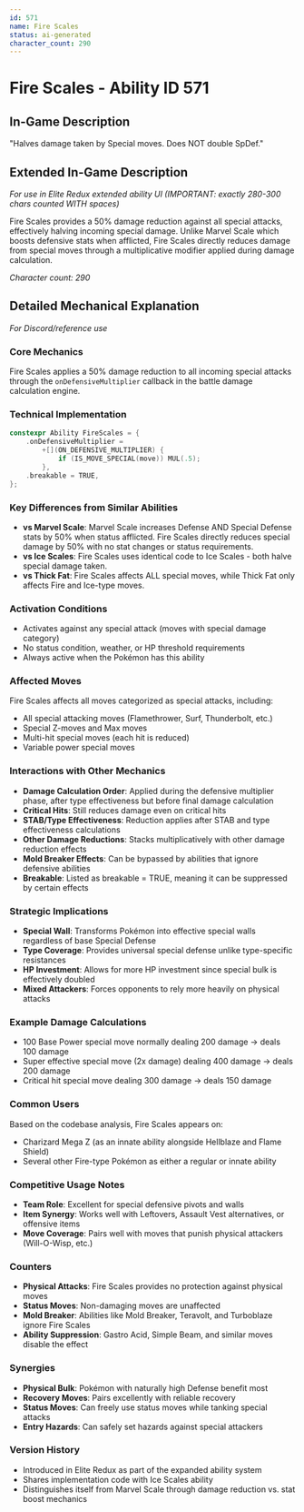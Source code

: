 ```yaml
---
id: 571
name: Fire Scales
status: ai-generated
character_count: 290
---
```


# Fire Scales - Ability ID 571

## In-Game Description
"Halves damage taken by Special moves. Does NOT double SpDef."

## Extended In-Game Description
*For use in Elite Redux extended ability UI (IMPORTANT: exactly 280-300 chars counted WITH spaces)*

Fire Scales provides a 50% damage reduction against all special attacks, effectively halving incoming special damage. Unlike Marvel Scale which boosts defensive stats when afflicted, Fire Scales directly reduces damage from special moves through a multiplicative modifier applied during damage calculation.

*Character count: 290*

## Detailed Mechanical Explanation
*For Discord/reference use*

### Core Mechanics
Fire Scales applies a 50% damage reduction to all incoming special attacks through the `onDefensiveMultiplier` callback in the battle damage calculation engine.

### Technical Implementation
```cpp
constexpr Ability FireScales = {
    .onDefensiveMultiplier =
        +[](ON_DEFENSIVE_MULTIPLIER) {
            if (IS_MOVE_SPECIAL(move)) MUL(.5);
        },
    .breakable = TRUE,
};
```

### Key Differences from Similar Abilities
- **vs Marvel Scale**: Marvel Scale increases Defense AND Special Defense stats by 50% when status afflicted. Fire Scales directly reduces special damage by 50% with no stat changes or status requirements.
- **vs Ice Scales**: Fire Scales uses identical code to Ice Scales - both halve special damage taken.
- **vs Thick Fat**: Fire Scales affects ALL special moves, while Thick Fat only affects Fire and Ice-type moves.

### Activation Conditions
- Activates against any special attack (moves with special damage category)
- No status condition, weather, or HP threshold requirements
- Always active when the Pokémon has this ability

### Affected Moves
Fire Scales affects all moves categorized as special attacks, including:
- All special attacking moves (Flamethrower, Surf, Thunderbolt, etc.)
- Special Z-moves and Max moves
- Multi-hit special moves (each hit is reduced)
- Variable power special moves

### Interactions with Other Mechanics
- **Damage Calculation Order**: Applied during the defensive multiplier phase, after type effectiveness but before final damage calculation
- **Critical Hits**: Still reduces damage even on critical hits
- **STAB/Type Effectiveness**: Reduction applies after STAB and type effectiveness calculations
- **Other Damage Reductions**: Stacks multiplicatively with other damage reduction effects
- **Mold Breaker Effects**: Can be bypassed by abilities that ignore defensive abilities
- **Breakable**: Listed as breakable = TRUE, meaning it can be suppressed by certain effects

### Strategic Implications
- **Special Wall**: Transforms Pokémon into effective special walls regardless of base Special Defense
- **Type Coverage**: Provides universal special defense unlike type-specific resistances
- **HP Investment**: Allows for more HP investment since special bulk is effectively doubled
- **Mixed Attackers**: Forces opponents to rely more heavily on physical attacks

### Example Damage Calculations
- 100 Base Power special move normally dealing 200 damage → deals 100 damage
- Super effective special move (2x damage) dealing 400 damage → deals 200 damage
- Critical hit special move dealing 300 damage → deals 150 damage

### Common Users
Based on the codebase analysis, Fire Scales appears on:
- Charizard Mega Z (as an innate ability alongside Hellblaze and Flame Shield)
- Several other Fire-type Pokémon as either a regular or innate ability

### Competitive Usage Notes
- **Team Role**: Excellent for special defensive pivots and walls
- **Item Synergy**: Works well with Leftovers, Assault Vest alternatives, or offensive items
- **Move Coverage**: Pairs well with moves that punish physical attackers (Will-O-Wisp, etc.)

### Counters
- **Physical Attacks**: Fire Scales provides no protection against physical moves
- **Status Moves**: Non-damaging moves are unaffected
- **Mold Breaker**: Abilities like Mold Breaker, Teravolt, and Turboblaze ignore Fire Scales
- **Ability Suppression**: Gastro Acid, Simple Beam, and similar moves disable the effect

### Synergies
- **Physical Bulk**: Pokémon with naturally high Defense benefit most
- **Recovery Moves**: Pairs excellently with reliable recovery
- **Status Moves**: Can freely use status moves while tanking special attacks
- **Entry Hazards**: Can safely set hazards against special attackers

### Version History
- Introduced in Elite Redux as part of the expanded ability system
- Shares implementation code with Ice Scales ability
- Distinguishes itself from Marvel Scale through damage reduction vs. stat boost mechanics